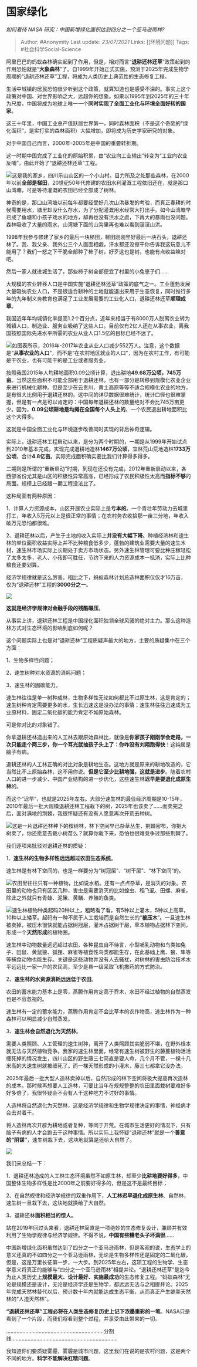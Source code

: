 # 国家绿化
*如何看待 NASA 研究：中国新增绿化面积达到四分之一个亚马逊雨林?*

> Author: #Anonymity
Last update: *23/07/2021* 
Links: [[环境问题]]
Tags:  #社会科学Social-Science 

 
阿里巴巴的蚂蚁森林确实起到了作用，但是，相对而言“**退耕还林还草**”政策起到的作用恐怕就是“**大象森林**”了。自1999年开始正式实施，预测于2025年完成生物学周期的“退耕还林还草”工程，将成为人类历史上典范性的生态修复工程。

  


生活中城镇的居民恐怕很少听到这个政策，就算知道也是感受不深的。事实上这个政策对中国、对世界影响之大，远超你的想象。如果以1995年到2025年的三十年为尺度，中国将成为地球上唯一一个**同时实现了全面工业化与环境全面好转的国家**。

  


这三十年里，中国工业总产值跃居世界第一，同时森林面积（不是这个奇葩的“绿化面积”，是实打实的森林面积）大幅增加，即将成为历史学家研究的对象。

  


  


  


  


对于中国自己而言，2000年-2005年是中国的重要转折期。

  


这一时期中国完成了工业化的原始积累，由“农业向工业输出”转变为“工业向农业反哺”，由此开始了“退耕还林还草”工程。

![](https://pic3.zhimg.com/50/v2-f0346fc9bdb403f406ec51013f9c1824_hd.jpg?source=1940ef5c)这是我的家乡，四川乐山山区的一个小山村。目力所及之处那些森林，在2000年以前**全部是梯田**，20世纪50年代修建的农田水利灌溉工程依旧还在，就是那口山湾塘，可是等待灌溉的农田已经全部成了树林。

  


神奇的是，那口山湾塘以前每年都要经受好几次山洪暴发的考验，而真正春耕的时候需要用水，塘里却没什么存水，为了分配灌溉用水经常大打出手。如今山湾塘早已成了鱼塘和小孩子戏水的地方，却再也没有洪水之虞，下再大的暴雨也没问题。森林吸收了大量的雨水，山湾塘下面的山沟里再也难以看到滚滚山洪。

  


1998年我参与修建了家乡的最后一块梯田，梯田刚刚垒好最后一块石头，退耕还林了。我、我父亲、我外公三个人面面相觑，汗水都还没擦干你告诉我这玩意儿不能用了？我们一怒之下干脆全部种了柿子树，好歹这也是树，也能有点收益嘛对吧。

  


然后一家人就进城生活了，那些柿子树全部便宜了村里的小兔崽子们……

  


  


  


大规模的农业转移人口是中国实施“退耕还林还草”政策的底气之一。工业蓬勃发展大量吸纳农业人口，不是很适合耕种的土地就能退出来用于生态恢复，同时推行多年的九年制义务教育也满足了工业发展需要的工业化人口，退耕还林还草**顺理成章**。

  


我国近年年均城镇化率提高1.2个百分点，近年来相当于有8000万人脱离农业转为城镇人口，制造业、服务业吸纳了这些人口。目前仅有2亿人还在从事农业，离我国按照国际先进水平所需的农业从业人口1.5亿的目标已经不远了。

![](https://pic1.zhimg.com/50/v2-5ea0af22365e62417615af20996e5c64_hd.jpg?source=1940ef5c)如图表所示，2016年-2017年农业从业人口减少552万人。注意，这个数据是“**从事农业的人口**”，而不是“在农村地区就业的人口”，因为在农村工作，有可能是干农业，也有可能干的是工业或者服务业。

  


按照我国2015年人均耕地面积0.09公顷计算，退出耕地**49.68万公顷，745万亩**。当然这些面积不可能全部用于退耕还林，也有一部分是转移到规模化农业企业来进行机械化耕种。但是至少在云贵川、黄土高原等等不适合规模化农业的地方，是有很大比例用于退耕还林的。这中间的详尽数据很难统计，统计口径也很难掌握，但是有一点是可以肯定的：中国每年退耕还林的数量绝对不会比745万亩更少。因为，**0.09公顷耕地是均摊在全国每个人头上的**，一个农民退出耕地面积比这个大得多。

  


这就是中国全面工业化与环境逐步改善同时实现的背后神奇逻辑。

  


  


  


实际上，退耕还林工程启动以来，是分为两个时期的，一期是从1999年开始试点到2010年基本完成，实现完成退耕地造林**1467万公顷**，宜林荒山荒地造林**1733万公顷**，合计**4.8亿亩**。实际完成面积确实要比我们计算得多得多。

  


二期则是所谓的“重新启动”时期，到现在还没有完成，2012年重新启动以来，各西部省份尤其是山区的积极性异常高涨，已经形成了农民积极性太高而**指标不够**的局面。规模上已经跟一期工程没法比了。

  


这种局面有两种原因：

  


1、计算人力资源成本，山区开展农业实际上是**亏本的**。一个青壮年劳动力去城里打工，年收入5万元以上是很正常的事情；在农村务农收拾那一亩三分地，年收入破万元恐怕都很难。

  


2、退耕还林以后，产生于土地的收入实际上**并没有大幅下降**。种植经济林和速生林的单位面积收益实际上并不比种粮食低多少，蓬勃的建筑业需要大量的速生木材，速生林市场实际上长期处于卖方市场状态。另外速生林管理可要比种庄稼轻松了太多太多，老人、小孩即可胜任，节约下来的人力资源成本一抵消，实际上比种粮食还要划算。

  


经济学规律就是这么厉害。相比之下，蚂蚁森林计划总造林面积仅仅才16万亩，仅为“退耕还林”工程的**3000分之一**。

![](https://pic4.zhimg.com/50/v2-5f29baf046609dc7ea1fdaec5e9a27e6_hd.jpg?source=1940ef5c)  


**这就是经济学规律对金融手段的残酷碾压**。

  


  


  


从事实上讲，退耕还林工程是中国绿化面积独领全球风骚的绝对主力。那么这种造林方式对生态环境的影响到底如何呢？

  


这个问题实际上也是对“退耕还林”工程质疑声最大的地方，主要的质疑集中在三个方面：

  


1、生物多样性问题；

2、速生树种对水资源的消耗问题；

3、速生林的固碳能力。

  


速生林往往是单一树种成林，生物多样性无论如何都比不过原生林，这是肯定的；速生树种肯定需要更多的水，生长迅速这是没办法的事情；速生林往往迅速成为工业原材料，固定二氧化碳的能力肯定不如原始森林。

  


可是你对比的对象错了。

  


你拿退耕还林造出来的人工林去跟原始森林比，就像是**你家孩子刚刚学会走路，一次只能走个两三步，你一个耳光就抽孩子头上了：你咋没有刘翔跑得快**！这纯属是脑子有病。

  


退耕还林的人工林正确的对比对象是耕地生态。这地方就是原来的耕地改造的，它当然比不上原始森林，这不用你说。**但是它至少比耕地强，这就是进步**。随着农村人口的进一步减少、中国产业结构的进一步优化，这些速生林**迟早是要退化成原生林**的。

  


而这个“迟早”，也就是2025年左右。大部分速生林的最佳经济周期是10-15年，2010年最后一批大规模退耕还林工程栽下的树，2025年也该卖了……而卖完之后，面对满地的荆棘，我很怀疑还有没有人愿意再次开荒去种树。

![](https://pic4.zhimg.com/50/v2-7eb666e3f0d6b6b9893045f677f70d8c_hd.jpg?source=1940ef5c)这是一片退耕还林种下的桉树林，林下空间早已杂草丛生、荆棘密布，你把大树卖了，你还愿意去栽小树苗么？就算你栽下来，恐怕也很难竞争过那些荆棘了。

  


我们逐项来批驳对退耕还林的质疑：

  


1、**速生林的生物多样性远远超过农田生态系统**。

速生林是有林下空间的，也是一样要分为“树冠层”、“树干层”、“林下空间”的。

![](https://pic1.zhimg.com/50/v2-336675f5eeee4d03406c05c713c8a0b3_hd.jpg?source=1940ef5c)农田里往往只有一种植物，比如说水稻。还有一点点杂草，是消灭的对象。农田里的动物也只有区区几种，害虫是需要消灭的比如蝗虫、稻飞虱、田螺、麻雀，除此之外就只有青蛙、泥鳅、黄鳝、养殖的鱼类。

![](https://pic2.zhimg.com/50/v2-73804acc7696f2d3f2c7ad8185618af7_hd.jpg?source=1940ef5c)速生林植物种类起码20种以上，粗略看了看，有5种以上灌木，5种以上高草，10种以上矮草。起码有一种不属于人工栽培而是自然生长的“**被压木**”。一旦速生林被卖掉，被压木很快就能占据树冠层，灌木占据树干层，草本植物占据林下空间，形成一个**天然形成**的植物圈。

速生林中动物数量远远超过农田，各种昆虫自不待言，小型哺乳动物和鸟类如兔子、田鼠、黄鼠狼、狐狸、麻雀等植食性鸟类都能生存，在此基础上鹰、狼、隼等等捕食动物也能生存。关键是这些动物并没有人去骚扰，对树林的害虫防治技术水平远远比一家一户的农民高，至少是县一级采取飞机撒药的方式防治。

  


2、**速生林的水资源消耗远远低于农田**。

农田的蓄水能力基本上是零，蒸腾作用肯定高于乔木，水田不经过植物的自然蒸发也是不容忽视的。

速生林有一定的蓄水能力，蒸腾作用肯定不会比草本的农作物高，速生林作为一种森林可以明显减少自然蒸发。

  


3、**速生林会自然退化为天然林**。

需要人类照顾、人工管理的速生树种，离开了人类照顾其实脆弱不堪，在野外根本就无法与天然植物竞争。我家的速生林里面，经常有速生树被野生的藤蔓植物活活缠死掉的情况发生，四川山区的野生藤三七简直是要人命，几个月不管，一棵十几米高的大速生树就被缠死了。而一棵天然形成的小灌木，藤三七都拿它没办法。

2025年最后一批大型人造林卖掉以后，自然形成的林下空间将极大提高再次造林的成本。那时候再想要人工造林，可要比当年在规规整整的农田里面栽树要难好多好多倍了，我很怀疑会不会有人干这种吃力不讨好的事情。

人造林将自然退化为天然林，这是经济学规律和生物学规律决定的事情，神经病才会去对着干。

将人造林再次开辟为耕地或者复种，等同于开荒。在城市生活更好的情况下，只有脑子有病的人才会跑去干这种事情。所以实际上我怀疑“退耕还林”就是一个**善意的“阴谋”**，速生树栽下去，这块地就算是还给大自然了。

![](https://pic2.zhimg.com/50/v2-de530537ec3c48b7f00c1c7780257f77_hd.jpg?source=1940ef5c)  


  


我们来总结一下：

1、退耕还林造成的人工林生态环境虽然不如原生林，却至少**比耕地要好得多**，中国整体生物多样性是比2000年之前要好得多的，但是这不是最终目标；

2、在自然规律和经济学规律的双重作用下，**人工林迟早退化成原生林**、自然林，速生树一旦栽下去，这块地就换给了大自然。

3、退耕还林**面积相当的惊人**。

站在2019年回过头来看，退耕还林简直是一项绝妙的生态修复设计，兼顾并有效利用了生物学规律与经济学规律。不得不说，**中国有些糟老头子坏滴很**……

  


中国新增绿化面积虽然达到了四分之一个亚马逊雨林，但是客观的说，生态学上的意义还真的不如四分之一个亚马逊雨林，无论是生物多样性还是固定的二氧化碳，但是，这是万里长征第一步，一大步。到2025年左右，这项工程的生物学、生态学意义将真正的能够与“四分之一个亚马逊雨林”相提并论。“退耕还林还草”是迄今为止人类历史上**规模最大、设计最好、实施最成功**的生态修复工程。“蚂蚁森林”无论是规模还是设计，无论是经济学还是生物学，都远远无法与之相提并论。2025年完成天然林替代以后，预计数十年内就能达成生态平衡，从而真正产生媲美天然林的“人造天然林”。

  


**“退耕还林还草”工程必将在人类生态修复历史上记下浓墨重彩的一笔**。NASA只是看到了一个片段，而我们将看到整个过程，并享受由此带来的一切。

  


  


…………………………………………………………分割线………………………………………………………………

  


我知道你们要质疑雾霾，雾霾是城市问题，这里我们在说的是农村问题，这是两个不同的地方。**科学不能解决杠精问题**。



